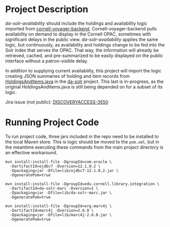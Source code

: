 # Project Description

*da-solr-availability* should include the holdings and availability logic imported from
[cornell-voyager-backend](https://github.com/cul-it/cornell-voyager-backend).
Cornell-voyager-backend pulls availability on demand to display in the Cornell OPAC,
sometimes with significant delays in the public view. *da-solr-availability* applies the
same logic, but continuously, as availability and
holdings change to be fed into the
Solr index that serves the OPAC. That way, the information will already be retrieved,
cached, and pre-summarized to be easily displayed on the public interface without a
patron-visible delay.

In addition to supplying current availability, this project will import the logic creating
JSON summaries of holding and item records from
[HoldingsAndItems.java](https://github.com/cul-it/da-solr/blob/20f93e3661a739833b78b184add305c781ef0c30/src/main/java/edu/cornell/library/integration/indexer/solrFieldGen/HoldingsAndItems.java)
in the [da-solr](https://culibrary.atlassian.net/browse/DISCOVERYACCESS-3550) project.
This last is in-progress, as the original HoldingsAndItems.java is still being depended on for a subset of its logic.

Jira issue (not public):
 [DISCOVERYACCESS-3550](https://culibrary.atlassian.net/browse/DISCOVERYACCESS-3550)

# Running Project Code

To run project code, three jars included in the repo need to be installed to the local
Maven store. This is logic should be moved to the `pom.xml`, but in the meantime executing
these commands from the main project directory is an effective workaround.

```
mvn install:install-file -DgroupId=com.oracle \
  -DartifactId=ojdbc7 -Dversion=12.1.0.2 \
  -Dpackaging=jar -Dfile=lib/ojdbc7-12.1.0.2.jar \
  -DgeneratePom=true

mvn install:install-file -DgroupId=edu.cornell.library.integration \
  -DartifactId=da-solr-marc -Dversion=1 \
  -Dpackaging=jar -Dfile=lib/da-solr-marc.jar \
  -DgeneratePom=true

mvn install:install-file -DgroupId=org.marc4j \
  -DartifactId=marc4j -Dversion=2.6.0 \
  -Dpackaging=jar -Dfile=lib/marc4j-2.6.0.jar \
  -DgeneratePom=true
```